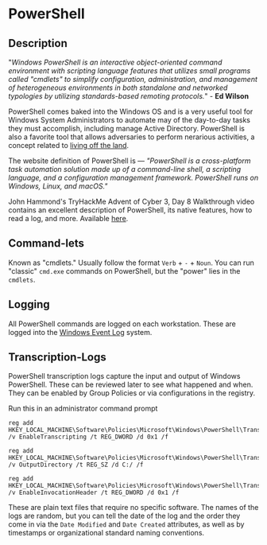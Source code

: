 # PowerShell
## Description
"*Windows PowerShell is an interactive object-oriented command environment with scripting language features that utilizes small programs called "cmdlets" to simplify configuration, administration, and management of heterogeneous environments in both standalone and networked typologies by utilizing standards-based remoting protocols.*" - **Ed Wilson**

PowerShell comes baked into the Windows OS and is a very useful tool for Windows System Administrators to automate may of the day-to-day tasks they must accomplish, including manage Active Directory. PowerShell is also a favorite tool that allows adversaries to perform nerarious activities, a concept related to [living off the land](../Post-Exploitation/Living%20off%20the%20Land%20(LOLBAS).md).

The website definition of PowerShell is &mdash; *"PowerShell is a cross-platform task automation solution made up of a command-line shell, a scripting language, and a configuration management framework. PowerShell runs on Windows, Linux, and macOS."*

John Hammond's TryHackMe Advent of Cyber 3, Day 8 Walkthrough video contains an excellent description of PowerShell, its native features, how to read a log, and more. Available [here](https://www.youtube.com/watch?v=oGX7vLtjbic). 

## Command-lets
Known as "cmdlets." Usually follow the format `Verb` + `-` + `Noun`. You can run "classic" `cmd.exe` commands on PowerShell, but the "power" lies in the `cmdlets`. 

## Logging
All PowerShell commands are logged on each workstation. These are logged into the [Windows Event Log](../../Knowledge%20Base/Concepts/Windows/Windows%20Event%20Log.md) system.
## Transcription-Logs
PowerShell transcription logs capture the input and output of Windows PowerShell. These can be reviewed later to see what happened and when. They can be enabled by Group Policies or via configurations in the registry. 

Run this in an administrator command prompt 
```
reg add HKEY_LOCAL_MACHINE\Software\Policies\Microsoft\Windows\PowerShell\Transcription /v EnableTranscripting /t REG_DWORD /d 0x1 /f

reg add HKEY_LOCAL_MACHINE\Software\Policies\Microsoft\Windows\PowerShell\Transcription /v OutputDirectory /t REG_SZ /d C:/ /f

reg add HKEY_LOCAL_MACHINE\Software\Policies\Microsoft\Windows\PowerShell\Transcription /v EnableInvocationHeader /t REG_DWORD /d 0x1 /f
```

These are plain text files that require no specific software. The names of the logs are random, but you can tell the date of the log and the order they come in via the `Date Modified` and `Date Created` attributes, as well as by timestamps or organizational standard naming conventions. 